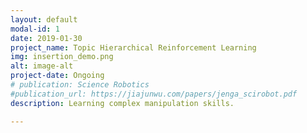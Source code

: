 ```yaml
---
layout: default
modal-id: 1
date: 2019-01-30
project_name: Topic Hierarchical Reinforcement Learning
img: insertion_demo.png
alt: image-alt
project-date: Ongoing
# publication: Science Robotics
#publication_url: https://jiajunwu.com/papers/jenga_scirobot.pdf
description: Learning complex manipulation skills.  

---
```


